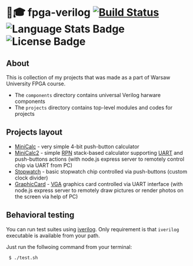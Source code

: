 # 🔌🎓 fpga-verilog [![Build Status](https://travis-ci.org/styczynski/fpga-verilog.svg?branch=master)](https://travis-ci.org/styczynski/fpga-verilog) ![Language Stats Badge](https://img.shields.io/github/languages/top/styczynski/fpga-verilog.svg?style=flat) ![License Badge](https://img.shields.io/github/license/styczynski/fpga-verilog.svg?style=flat)

## About

This is collection of my projects that was made as a part of Warsaw University FPGA course.
* The `components` directory contains universal Verilog harware components
* The `projects` directory contains top-level modules and codes for projects

## Projects layout

* [MiniCalc](https://github.com/styczynski/fpga-verilog/tree/master/projects/MiniCalc) - very simple 4-bit push-button calculator
* [MiniCalc2](https://github.com/styczynski/fpga-verilog/tree/master/projects/MiniCalc2) - simple [RPN](https://en.wikipedia.org/wiki/Reverse_Polish_notation) stack-based calculator supporting [UART](https://en.wikipedia.org/wiki/Universal_asynchronous_receiver-transmitter) and push-buttons actions (with node.js express server to remotely control chip via UART from PC)
* [Stopwatch](https://github.com/styczynski/fpga-verilog/tree/master/projects/Stopwatch) - basic stopwatch chip controlled via push-buttons (custom clock divider)
* [GraphicCard](https://github.com/styczynski/fpga-verilog/tree/master/projects/GraphicCard) - [VGA](https://en.wikipedia.org/wiki/Video_Graphics_Array) graphics card controlled via UART interface (with node.js express server to remotely draw pictures or render photos on the screen via help of PC)

## Behavioral testing

You can run test suites using [iverilog](https://github.com/steveicarus/iverilog).
Only requirement is that `iverilog` executable is available from your path.

Just run the follwoing command from your terminal:
```bash
 $ ./test.sh
```
